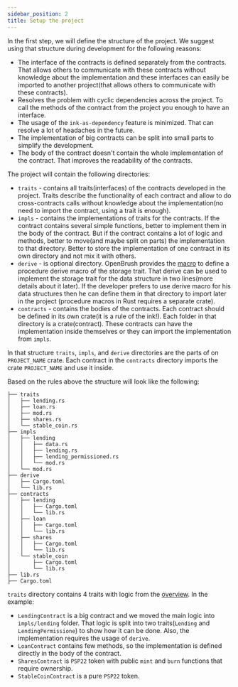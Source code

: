```yaml
---
sidebar_position: 2
title: Setup the project
---
```


In the first step, we will define the structure of the project.
We suggest using that structure during development for the following reasons:
- The interface of the contracts is defined separately from the contracts. That allows others to communicate with these contracts without knowledge about the implementation and these interfaces can easily be imported to another project(that allows others to communicate with these contracts).
- Resolves the problem with cyclic dependencies across the project. To call the methods of the contract from the project you enough to have an interface.
- The usage of the `ink-as-dependency` feature is minimized. That can resolve a lot of headaches in the future.
- The implementation of big contracts can be split into small parts to simplify the development.
- The body of the contract doesn't contain the whole implementation of the contract. That improves the readability of the contracts.

The project will contain the following directories:
- `traits` - contains all traits(interfaces) of the contracts developed in the project.
Traits describe the functionality of each contract and allow to do cross-contracts calls
without knowledge about the implementation(no need to import the contract, using a trait is enough).
- `impls` - contains the implementations of traits for the contracts. 
If the contract contains several simple functions, better to implement 
them in the body of the contract. But if the contract contains a lot of logic
and methods, better to move(and maybe split on parts) the implementation to that directory.
Better to store the implementation of one contract in its own directory and not mix it with others.
- `derive` - is optional directory. OpenBrush provides the [macro](https://github.com/Supercolony-net/openbrush-contracts/blob/main/lang/src/derive.rs) 
to define a procedure derive macro of the storage trait. 
That derive can be used to implement the storage trait for the data structure 
in two lines(more details about it later). 
If the developer prefers to use derive macro for his data structures 
then he can define them in that directory to import later in the project
(procedure macros in Rust requires a separate crate).
- `contracts` - contains the bodies of the contracts. Each contract should be defined 
in its own crate(it is a rule of the ink!). Each folder in that directory is a 
crate(contract). These contracts can have the implementation inside themselves 
or they can import the implementation from `impls`.

In that structure `traits`, `impls`, and `derive` directories are the parts of on `PROJECT_NAME` crate.
Each contract in the `contracts` directory imports the crate `PROJECT_NAME` and use it inside.

Based on the rules above the structure will look like the following:
```shell
├── traits
│   ├── lending.rs
│   ├── loan.rs
│   ├── mod.rs
│   ├── shares.rs
│   └── stable_coin.rs
├── impls
│   ├── lending
│   │   ├── data.rs
│   │   ├── lending.rs
│   │   ├── lending_permissioned.rs
│   │   └── mod.rs
│   └── mod.rs
├── derive
│   ├── Cargo.toml
│   └── lib.rs
├── contracts
│   ├── lending
│   │   ├── Cargo.toml
│   │   └── lib.rs
│   ├── loan
│   │   ├── Cargo.toml
│   │   └── lib.rs
│   ├── shares
│   │   ├── Cargo.toml
│   │   └── lib.rs
│   └── stable_coin
│       ├── Cargo.toml
│       └── lib.rs
├── lib.rs
├── Cargo.toml
```

`traits` directory contains 4 traits with logic from the [overview](/smart-contracts/example/overview).
In the example:
- `LendingContract` is a big contract and we moved the main logic into `impls/lending` folder. That logic is split into two traits(`Lending` and `LendingPermissione`) to show how it can be done. Also, the implementation requires the usage of `derive`.
- `LoanContract` contains few methods, so the implementation is defined directly in the body of the contract.
- `SharesContract` is `PSP22` token with public `mint` and `burn` functions that require ownership.
- `StableCoinContract` is a pure `PSP22` token.
